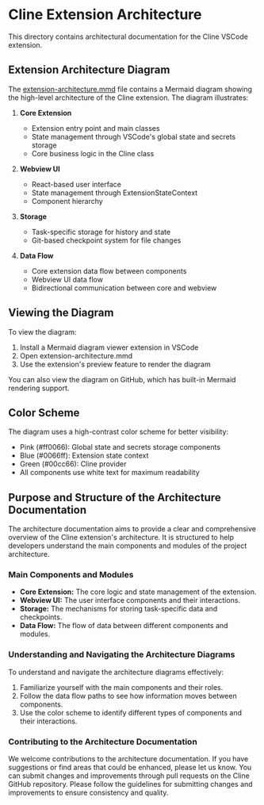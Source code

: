 # Cline Extension Architecture

This directory contains architectural documentation for the Cline VSCode extension.

## Extension Architecture Diagram

The [extension-architecture.mmd](./extension-architecture.mmd) file contains a Mermaid diagram showing the high-level architecture of the Cline extension. The diagram illustrates:

1. **Core Extension**
   - Extension entry point and main classes
   - State management through VSCode's global state and secrets storage
   - Core business logic in the Cline class

2. **Webview UI**
   - React-based user interface
   - State management through ExtensionStateContext
   - Component hierarchy

3. **Storage**
   - Task-specific storage for history and state
   - Git-based checkpoint system for file changes

4. **Data Flow**
   - Core extension data flow between components
   - Webview UI data flow
   - Bidirectional communication between core and webview

## Viewing the Diagram

To view the diagram:
1. Install a Mermaid diagram viewer extension in VSCode
2. Open extension-architecture.mmd
3. Use the extension's preview feature to render the diagram

You can also view the diagram on GitHub, which has built-in Mermaid rendering support.

## Color Scheme

The diagram uses a high-contrast color scheme for better visibility:
- Pink (#ff0066): Global state and secrets storage components
- Blue (#0066ff): Extension state context
- Green (#00cc66): Cline provider
- All components use white text for maximum readability

## Purpose and Structure of the Architecture Documentation

The architecture documentation aims to provide a clear and comprehensive overview of the Cline extension's architecture. It is structured to help developers understand the main components and modules of the project architecture.

### Main Components and Modules

- **Core Extension:** The core logic and state management of the extension.
- **Webview UI:** The user interface components and their interactions.
- **Storage:** The mechanisms for storing task-specific data and checkpoints.
- **Data Flow:** The flow of data between different components and modules.

### Understanding and Navigating the Architecture Diagrams

To understand and navigate the architecture diagrams effectively:
1. Familiarize yourself with the main components and their roles.
2. Follow the data flow paths to see how information moves between components.
3. Use the color scheme to identify different types of components and their interactions.

### Contributing to the Architecture Documentation

We welcome contributions to the architecture documentation. If you have suggestions or find areas that could be enhanced, please let us know. You can submit changes and improvements through pull requests on the Cline GitHub repository. Please follow the guidelines for submitting changes and improvements to ensure consistency and quality.
